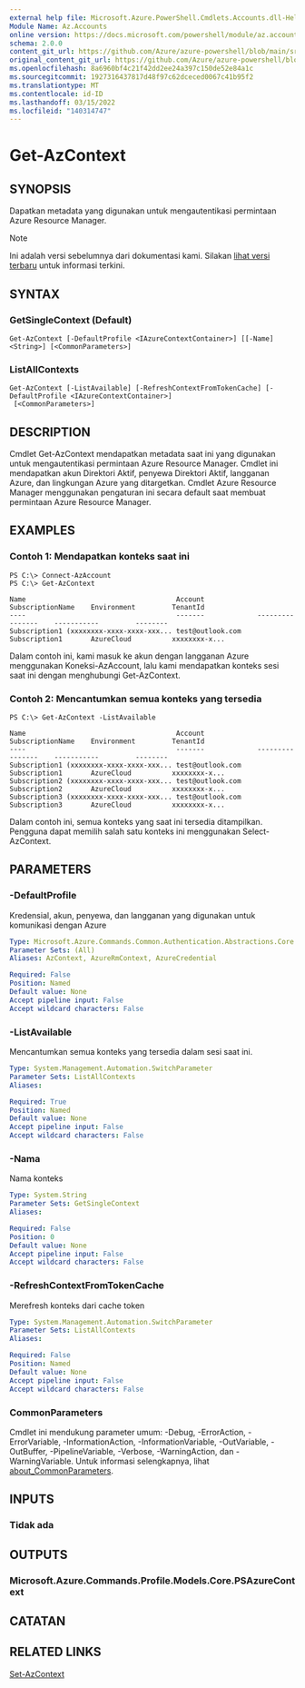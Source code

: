 ```yaml
---
external help file: Microsoft.Azure.PowerShell.Cmdlets.Accounts.dll-Help.xml
Module Name: Az.Accounts
online version: https://docs.microsoft.com/powershell/module/az.accounts/get-azcontext
schema: 2.0.0
content_git_url: https://github.com/Azure/azure-powershell/blob/main/src/Accounts/Accounts/help/Get-AzContext.md
original_content_git_url: https://github.com/Azure/azure-powershell/blob/main/src/Accounts/Accounts/help/Get-AzContext.md
ms.openlocfilehash: 8a6960bf4c21f42dd2ee24a397c150de52e84a1c
ms.sourcegitcommit: 1927316437817d48f97c62dceced0067c41b95f2
ms.translationtype: MT
ms.contentlocale: id-ID
ms.lasthandoff: 03/15/2022
ms.locfileid: "140314747"
---
```

# Get-AzContext

## SYNOPSIS
Dapatkan metadata yang digunakan untuk mengautentikasi permintaan Azure Resource Manager.

> [!NOTE]
>Ini adalah versi sebelumnya dari dokumentasi kami. Silakan [lihat versi terbaru](/powershell/module/az.accounts/get-azcontext) untuk informasi terkini.

## SYNTAX

### GetSingleContext (Default)
```
Get-AzContext [-DefaultProfile <IAzureContextContainer>] [[-Name] <String>] [<CommonParameters>]
```

### ListAllContexts
```
Get-AzContext [-ListAvailable] [-RefreshContextFromTokenCache] [-DefaultProfile <IAzureContextContainer>]
 [<CommonParameters>]
```

## DESCRIPTION
Cmdlet Get-AzContext mendapatkan metadata saat ini yang digunakan untuk mengautentikasi permintaan Azure Resource Manager.
Cmdlet ini mendapatkan akun Direktori Aktif, penyewa Direktori Aktif, langganan Azure, dan lingkungan Azure yang ditargetkan.
Cmdlet Azure Resource Manager menggunakan pengaturan ini secara default saat membuat permintaan Azure Resource Manager.

## EXAMPLES

### Contoh 1: Mendapatkan konteks saat ini
```
PS C:\> Connect-AzAccount
PS C:\> Get-AzContext

Name                                     Account             SubscriptionName    Environment         TenantId
----                                     -------             ----------------    -----------         --------
Subscription1 (xxxxxxxx-xxxx-xxxx-xxx... test@outlook.com    Subscription1       AzureCloud          xxxxxxxx-x...
```

Dalam contoh ini, kami masuk ke akun dengan langganan Azure menggunakan Koneksi-AzAccount, lalu kami mendapatkan konteks sesi saat ini dengan menghubungi Get-AzContext.

### Contoh 2: Mencantumkan semua konteks yang tersedia
```
PS C:\> Get-AzContext -ListAvailable

Name                                     Account             SubscriptionName    Environment         TenantId
----                                     -------             ----------------    -----------         --------
Subscription1 (xxxxxxxx-xxxx-xxxx-xxx... test@outlook.com    Subscription1       AzureCloud          xxxxxxxx-x...
Subscription2 (xxxxxxxx-xxxx-xxxx-xxx... test@outlook.com    Subscription2       AzureCloud          xxxxxxxx-x...
Subscription3 (xxxxxxxx-xxxx-xxxx-xxx... test@outlook.com    Subscription3       AzureCloud          xxxxxxxx-x...
```

Dalam contoh ini, semua konteks yang saat ini tersedia ditampilkan.  Pengguna dapat memilih salah satu konteks ini menggunakan Select-AzContext.

## PARAMETERS

### -DefaultProfile
Kredensial, akun, penyewa, dan langganan yang digunakan untuk komunikasi dengan Azure

```yaml
Type: Microsoft.Azure.Commands.Common.Authentication.Abstractions.Core.IAzureContextContainer
Parameter Sets: (All)
Aliases: AzContext, AzureRmContext, AzureCredential

Required: False
Position: Named
Default value: None
Accept pipeline input: False
Accept wildcard characters: False
```

### -ListAvailable
Mencantumkan semua konteks yang tersedia dalam sesi saat ini.

```yaml
Type: System.Management.Automation.SwitchParameter
Parameter Sets: ListAllContexts
Aliases:

Required: True
Position: Named
Default value: None
Accept pipeline input: False
Accept wildcard characters: False
```

### -Nama
Nama konteks

```yaml
Type: System.String
Parameter Sets: GetSingleContext
Aliases:

Required: False
Position: 0
Default value: None
Accept pipeline input: False
Accept wildcard characters: False
```

### -RefreshContextFromTokenCache
Merefresh konteks dari cache token

```yaml
Type: System.Management.Automation.SwitchParameter
Parameter Sets: ListAllContexts
Aliases:

Required: False
Position: Named
Default value: None
Accept pipeline input: False
Accept wildcard characters: False
```

### CommonParameters
Cmdlet ini mendukung parameter umum: -Debug, -ErrorAction, -ErrorVariable, -InformationAction, -InformationVariable, -OutVariable, -OutBuffer, -PipelineVariable, -Verbose, -WarningAction, dan -WarningVariable. Untuk informasi selengkapnya, lihat [about_CommonParameters](http://go.microsoft.com/fwlink/?LinkID=113216).

## INPUTS

### Tidak ada

## OUTPUTS

### Microsoft.Azure.Commands.Profile.Models.Core.PSAzureContext

## CATATAN

## RELATED LINKS

[Set-AzContext](./Set-AzContext.md)


